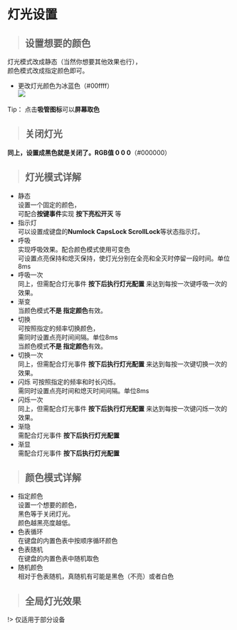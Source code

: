 
# 灯光设置  

> ## 设置想要的颜色
灯光模式改成静态（当然你想要其他效果也行），  
颜色模式改成指定颜色即可。  
- 更改灯光颜色为冰蓝色（#00ffff）  
![](/img/led_col.jpg)  

Tip： 点击**吸管图标**可以**屏幕取色**

> ## 关闭灯光  
**同上，设置成黑色就是关闭了。RGB值 0 0 0**（#000000）   

> ## 灯光模式详解
- 静态  
设置一个固定的颜色，  
可配合**按键事件**实现 **按下亮松开灭** 等
- 指示灯  
可以设置成键盘的**Numlock CapsLock ScrollLock**等状态指示灯。  
- 呼吸  
实现呼吸效果。配合颜色模式使用可变色  
可设置点亮保持和熄灭保持，使灯光分别在全亮和全灭时停留一段时间。单位8ms  
- 呼吸一次  
同上，但需配合灯光事件 **按下后执行灯光配置** 来达到每按一次键呼吸一次的效果。  
- 渐变  
当颜色模式**不是 指定颜色**有效。 
- 切换  
可按照指定的频率切换颜色，  
需同时设置点亮时间间隔。单位8ms  
当颜色模式**不是 指定颜色**有效。 
- 切换一次  
同上，但需配合灯光事件 **按下后执行灯光配置** 来达到每按一次键切换一次的效果。  
- 闪烁
可按照指定的频率和时长闪烁。  
需同时设置点亮时间和熄灭时间间隔。单位8ms  
- 闪烁一次  
同上，但需配合灯光事件 **按下后执行灯光配置** 来达到每按一次键闪烁一次的效果。  
- 渐隐  
需配合灯光事件 **按下后执行灯光配置**   
- 渐显  
需配合灯光事件 **按下后执行灯光配置**  

> ## 颜色模式详解
- 指定颜色  
设置一个想要的颜色，  
黑色等于关闭灯光。  
颜色越黑亮度越低。  
- 色表循环  
在键盘的内置色表中按顺序循环颜色  
- 色表随机  
在键盘的内置色表中随机取色  
- 随机颜色  
相对于色表随机，真随机有可能是黑色（不亮）或者白色  

> ## 全局灯光效果

!> 仅适用于部分设备